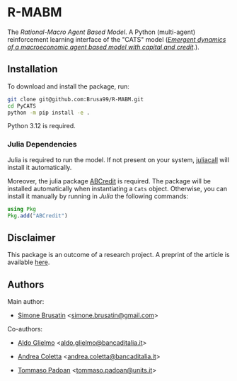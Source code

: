 # R-MABM

The _Rational-Macro Agent Based Model_.
A Python (multi-agent) reinforcement learning interface of the "CATS" model ([_Emergent dynamics of a macroeconomic
agent based model with capital and credit_](https://www.sciencedirect.com/science/article/abs/pii/S0165188914001572).).

## Installation

To download and install the package, run:

```bash
git clone git@github.com:Brusa99/R-MABM.git
cd PyCATS
python -m pip install -e .
```

Python 3.12 is required.

### Julia Dependencies

Julia is required to run the model.
If not present on your system, [juliacall](https://github.com/JuliaPy/PythonCall.jl) will install it automatically.

Moreover, the julia package [ABCredit](https://github.com/bancaditalia/ABCredit.jl) is required.
The package will be installed automatically when instantiating a `Cats` object.
Otherwise, you can install it manually by running in _Julia_ the following commands:

```julia
using Pkg
Pkg.add("ABCredit")
```

## Disclaimer

This package is an outcome of a research project.
A preprint of the article is available [here](https://arxiv.org/abs/2405.02161).


## Authors

Main author:

- [Simone Brusatin](https://github.com/Brusa99) <[simone.brusatin@gmail.com](mailto:simone.brusatin@gmail.com)>

Co-authors:

- [Aldo Glielmo](https://github.com/AldoGl) <[aldo.glielmo@bancaditalia.it](mailto:aldo.glielmo@bancaditalia.it)>

- [Andrea Coletta](https://github.com/Andrea94c) <[andrea.coletta@bancaditalia.it](mailto:andrea.coletta@bancaditalia.it)>

- [Tommaso Padoan](https://github.com/tpadoan) <[tommaso.padoan@units.it](mailto:tommaso.padoan@units.it)>


